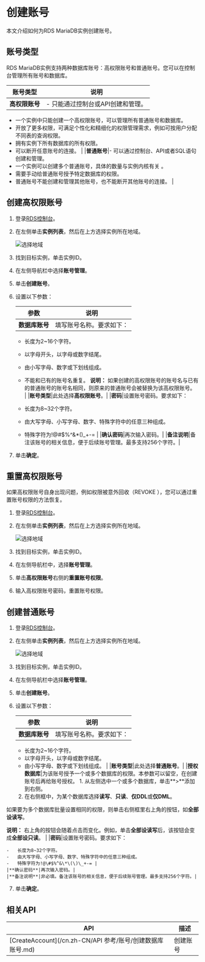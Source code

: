 # 创建账号

本文介绍如何为RDS MariaDB实例创建账号。

## 账号类型

RDS MariaDB实例支持两种数据库账号：高权限账号和普通账号。您可以在控制台管理所有账号和数据库。

|账号类型|说明|
|----|--|
|**高权限账号**|-   只能通过控制台或API创建和管理。
-   一个实例中只能创建一个高权限账号，可以管理所有普通账号和数据库。
-   开放了更多权限，可满足个性化和精细化的权限管理需求，例如可按用户分配不同表的查询权限。
-   拥有实例下所有数据库的所有权限。
-   可以断开任意账号的连接。 |
|**普通账号**|-   可以通过控制台、API或者SQL语句创建和管理。
-   一个实例可以创建多个普通账号，具体的数量与实例内核有关 。
-   需要手动给普通账号授予特定数据库的权限。
-   普通账号不能创建和管理其他账号，也不能断开其他账号的连接。 |

## 创建高权限账号

1.  登录[RDS控制台](https://rdsnext.console.aliyun.com)。
2.  在左侧单击**实例列表**，然后在上方选择实例所在地域。

    ![选择地域](https://static-aliyun-doc.oss-accelerate.aliyuncs.com/assets/img/zh-CN/3074469951/p36543.png)

3.  找到目标实例，单击实例ID。
4.  在左侧导航栏中选择**账号管理**。
5.  单击**创建账号**。
6.  设置以下参数：

    |参数|说明|
    |--|--|
    |**数据库账号**|填写账号名称。要求如下：

    -   长度为2~16个字符。
    -   以字母开头，以字母或数字结尾。
    -   由小写字母、数字或下划线组成。
    -   不能和已有的账号名重复。
**说明：** 如果创建的高权限账号的账号名与已有的普通账号的账号名相同，则原来的普通账号会被替换为该高权限账号。 |
    |**账号类型**|此处选择**高权限账号**。|
    |**密码**|设置账号密码。要求如下：

    -   长度为8~32个字符。
    -   由大写字母、小写字母、数字、特殊字符中的任意三种组成。
    -   特殊字符为!@\#$%^&\*\(\)\_+-= |
    |**确认密码**|再次输入密码。|
    |**备注说明**|备注该账号的相关信息，便于后续账号管理。最多支持256个字符。|

7.  单击**确定**。

## 重置高权限账号

如果高权限账号自身出现问题，例如权限被意外回收（REVOKE ），您可以通过重置账号权限的方法恢复。

1.  登录[RDS控制台](https://rdsnext.console.aliyun.com)。
2.  在左侧单击**实例列表**，然后在上方选择实例所在地域。

    ![选择地域](https://static-aliyun-doc.oss-accelerate.aliyuncs.com/assets/img/zh-CN/3074469951/p36543.png)

3.  找到目标实例，单击实例ID。
4.  在左侧导航栏中，选择**账号管理**。
5.  单击**高权限账号**右侧的**重置账号权限**。
6.  输入高权限账号密码，重置账号权限。

## 创建普通账号

1.  登录[RDS控制台](https://rdsnext.console.aliyun.com)。
2.  在左侧单击**实例列表**，然后在上方选择实例所在地域。

    ![选择地域](https://static-aliyun-doc.oss-accelerate.aliyuncs.com/assets/img/zh-CN/3074469951/p36543.png)

3.  找到目标实例，单击实例ID。
4.  在左侧导航栏中选择**账号管理**。
5.  单击**创建账号**。
6.  设置以下参数：

    |参数|说明|
    |--|--|
    |**数据库账号**|填写账号名称。要求如下：

    -   长度为2~16个字符。
    -   以字母开头，以字母或数字结尾。
    -   由小写字母、数字或下划线组成。 |
    |**账号类型**|此处选择**普通账号**。|
    |**授权数据库**|为该账号授予一个或多个数据库的权限。本参数可以留空，在创建账号后再给账号授权。     1.  从左侧选中一个或多个数据库，单击**\>**添加到右侧。
    2.  在右侧框中，为某个数据库选择**读写**、**只读**、**仅DDL**或**仅DML**。

如果要为多个数据库批量设置相同的权限，则单击右侧框里右上角的按钮，如**全部设读写**。

**说明：** 右上角的按钮会随着点击而变化。例如，单击**全部设读写**后，该按钮会变成**全部设只读**。 |
    |**密码**|设置账号密码。要求如下：

    -   长度为8~32个字符。
    -   由大写字母、小写字母、数字、特殊字符中的任意三种组成。
    -   特殊字符为!@\#$%^&\*\(\)\_+-= |
    |**确认密码**|再次输入密码。|
    |**备注说明**|非必填。备注该账号的相关信息，便于后续账号管理。最多支持256个字符。|

7.  单击**确定**。

## 相关API

|API|描述|
|---|--|
|[CreateAccount](/cn.zh-CN/API 参考/账号/创建数据库账号.md)|创建账号|

